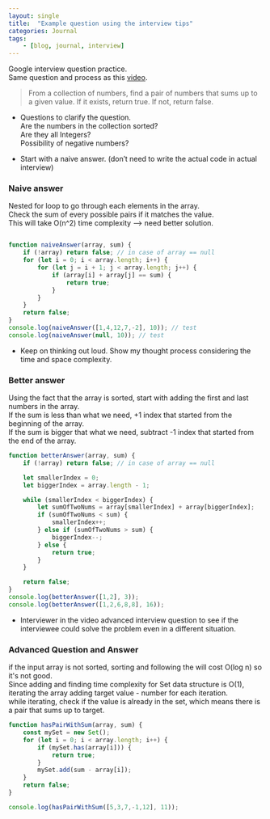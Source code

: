 ```yaml
---
layout: single
title:  "Example question using the interview tips"
categories: Journal
tags: 
    - [blog, journal, interview]
---
```

Google interview question practice.  
Same question and process as this [video](https://youtu.be/XKu_SEDAykw).


> From a collection of numbers, find a pair of numbers that sums up to a given value. If it exists, return true. If not, return false.


- Questions to clarify the question.    
    Are the numbers in the collection sorted?  
    Are they all Integers?  
    Possibility of negative numbers?
    

- Start with a naive answer. (don’t need to write the actual code in actual interview)
### Naive answer

Nested for loop to go through each elements in the array.  
Check the sum of every possible pairs if it matches the value.  
This will take O(n^2) time complexity --> need better solution.

```jsx

function naiveAnswer(array, sum) {
    if (!array) return false; // in case of array == null
    for (let i = 0; i < array.length; i++) {
        for (let j = i + 1; j < array.length; j++) {
            if (array[i] + array[j] == sum) {
                return true;
            }
        }
    }
    return false;
}
console.log(naiveAnswer([1,4,12,7,-2], 10)); // test
console.log(naiveAnswer(null, 10)); // test
```

- Keep on thinking out loud. Show my thought process considering the time and space complexity.

### Better answer
Using the fact that the array is sorted, start with adding the first and last numbers in the array.  
If the sum is less than what we need, +1 index that started from the beginning of the array.  
If the sum is bigger that what we need, subtract -1 index that started from the end of the array.

```jsx
function betterAnswer(array, sum) {
    if (!array) return false; // in case of array == null

    let smallerIndex = 0;
    let biggerIndex = array.length - 1;

    while (smallerIndex < biggerIndex) {
        let sumOfTwoNums = array[smallerIndex] + array[biggerIndex];
        if (sumOfTwoNums < sum) {
            smallerIndex++;
        } else if (sumOfTwoNums > sum) {
            biggerIndex--;
        } else {
            return true;
        }
    }

    return false;
}
console.log(betterAnswer([1,2], 3));
console.log(betterAnswer([1,2,6,8,8], 16));
```


- Interviewer in the video advanced interview question to see if the interviewee could solve the problem even in a different situation. 

### Advanced Question and Answer

if the input array is not sorted, sorting and following the  will cost O(log n) so it's not good.  
Since adding and finding time complexity for Set data structure is O(1), iterating the array adding target value - number for each iteration.  
while iterating, check if the value is already in the set, which means there is a pair that sums up to target.

```jsx
function hasPairWithSum(array, sum) {
    const mySet = new Set();
    for (let i = 0; i < array.length; i++) {
        if (mySet.has(array[i])) {
            return true;
        }
        mySet.add(sum - array[i]);
    }
    return false;
}

console.log(hasPairWithSum([5,3,7,-1,12], 11));
```
